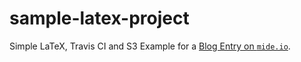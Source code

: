 # sample-latex-project
Simple LaTeX, Travis CI and S3 Example for a [Blog Entry on `mide.io`](https://www.mide.io/blog/2017/03/04/automatic-publish-latex.html).
